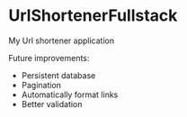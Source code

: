 # UrlShortenerFullstack
My Url shortener application

Future improvements: 
- Persistent database
- Pagination
- Automatically format links
- Better validation
